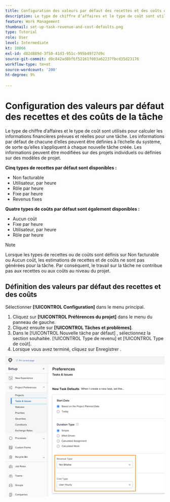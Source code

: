 ```yaml
---
title: Configuration des valeurs par défaut des recettes et des coûts de la tâche
description: Le type de chiffre d’affaires et le type de coût sont utilisés pour calculer les informations financières prévues et réelles pour une tâche.
feature: Work Management
thumbnail: set-up-task-revenue-and-cost-defaults.png
type: Tutorial
role: User
level: Intermediate
kt: 10066
exl-id: d82d889d-3f50-41d3-951c-995b49727d9c
source-git-commit: d0c842ad8bf6f52161f003a62237fbcd35d23176
workflow-type: tm+mt
source-wordcount: '200'
ht-degree: 9%

---
```


# Configuration des valeurs par défaut des recettes et des coûts de la tâche

Le type de chiffre d’affaires et le type de coût sont utilisés pour calculer les informations financières prévues et réelles pour une tâche. Les informations par défaut de chacune d’elles peuvent être définies à l’échelle du système, de sorte qu’elles s’appliquent à chaque nouvelle tâche créée. Les informations peuvent être modifiées sur des projets individuels ou définies sur des modèles de projet.

**Cinq types de recettes par défaut sont disponibles :**

* Non facturable
* Utilisateur, par heure
* Rôle par heure
* Fixe par heure
* Revenus fixes

**Quatre types de coûts par défaut sont également disponibles :**

* Aucun coût
* Fixe par heure
* Utilisateur, par heure
* Rôle par heure

>[!NOTE]
>
>Lorsque les types de recettes ou de coûts sont définis sur Non facturable ou Aucun coût, les estimations de recettes et de coûts ne sont pas générées pour la tâche. Par conséquent, le travail sur la tâche ne contribue pas aux recettes ou aux coûts au niveau du projet.

## Définition des valeurs par défaut des recettes et des coûts

Sélectionner **[!UICONTROL Configuration]** dans le menu principal.

1. Cliquez sur **[!UICONTROL Préférences du projet]** dans le menu du panneau de gauche.
1. Cliquez ensuite sur **[!UICONTROL Tâches et problèmes]**.
1. Dans le [!UICONTROL Nouvelle tâche par défaut] , sélectionnez la section souhaitée. [!UICONTROL Type de revenu] et [!UICONTROL Type de coût].
1. Lorsque vous avez terminé, cliquez sur Enregistrer .

![Image de configuration des valeurs par défaut des recettes et des coûts](assets/setting-up-finances-3.png)
